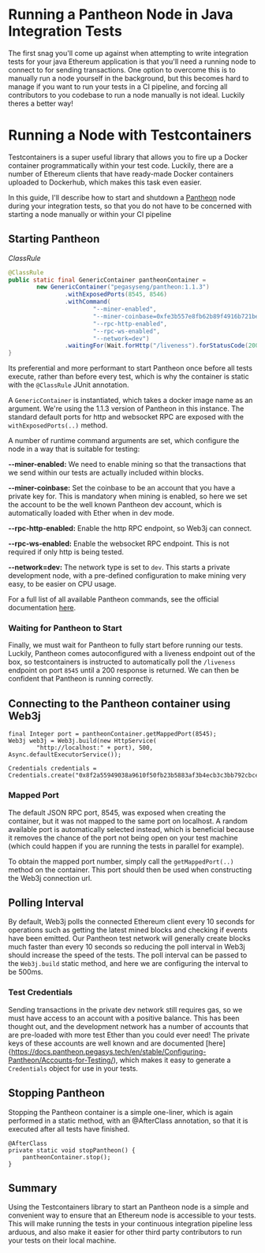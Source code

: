 # Running a Pantheon Node in Java Integration Tests

The first snag you'll come up against when attempting to write integration tests for your java Ethereum application is that you'll need a running node to connect to for sending transactions.  One option to overcome this is to manually run a node yourself in the background, but this becomes hard to manage if you want to run your tests in a CI pipeline, and forcing all contributors to you codebase to run a node manually is not ideal.  Luckily theres a better way!

# Running a Node with Testcontainers

Testcontainers is a super useful library that allows you to fire up a Docker container programmatically within your test code.  Luckily, there are a number of Ethereum clients that have ready-made Docker containers uploaded to Dockerhub, which makes this task even easier.

In this guide, I'll describe how to start and shutdown a [Pantheon](https://github.com/PegaSysEng/pantheon) node during your integration tests, so that you do not have to be concerned with starting a node manually or within your CI pipeline

## Starting Pantheon
_ClassRule_

``` java
@ClassRule
public static final GenericContainer pantheonContainer =
        new GenericContainer("pegasyseng/pantheon:1.1.3")
                .withExposedPorts(8545, 8546)
                .withCommand(
                        "--miner-enabled",
                        "--miner-coinbase=0xfe3b557e8fb62b89f4916b721be55ceb828dbd73",
                        "--rpc-http-enabled",
                        "--rpc-ws-enabled",
                        "--network=dev")
                .waitingFor(Wait.forHttp("/liveness").forStatusCode(200).forPort(8545));
}
```

Its preferential and more performant to start Pantheon once before all tests execute, rather than before every test, which is why the container is static with the `@ClassRule` JUnit annotation.

A `GenericContainer` is instantiated, which takes a docker image name as an argument.  We're using the 1.1.3 version of Pantheon in this instance.  The standard default ports for http and websocket RPC are exposed with the `withExposedPorts(..)` method.

A number of runtime command arguments are set, which configure the node in a way that is suitable for testing:

**--miner-enabled:** We need to enable mining so that the transactions that we send within our tests are actually included within blocks.

**--miner-coinbase:** Set the coinbase to be an account that you have a private key for.  This is mandatory when mining is enabled, so here we set the account to be the well known Pantheon dev account, which is automatically loaded with Ether when in dev mode.

**--rpc-http-enabled:** Enable the http RPC endpoint, so Web3j can connect.

**--rpc-ws-enabled:** Enable the websocket RPC endpoint.  This is not required if only http is being tested.

**--network=dev:** The network type is set to `dev`.  This starts a private development node, with a pre-defined configuration to make mining very easy, to be easier on CPU usage.

For a full list of all available Pantheon commands, see the official documentation [here](https://docs.pantheon.pegasys.tech/en/stable/Reference/Pantheon-CLI-Syntax/).

### Waiting for Pantheon to Start

Finally, we must wait for Pantheon to fully start before running our tests.  Luckily, Pantheon comes autoconfigured with a liveness endpoint out of the box, so testcontainers is instructed to automatically poll the `/liveness` endpoint on port `8545` until a 200 response is returned.  We can then be confident that Pantheon is running correctly.

## Connecting to the Pantheon container using Web3j

```
final Integer port = pantheonContainer.getMappedPort(8545);
Web3j web3j = Web3j.build(new HttpService(
        "http://localhost:" + port), 500, Async.defaultExecutorService());
        
Credentials credentials = Credentials.create("0x8f2a55949038a9610f50fb23b5883af3b4ecb3c3bb792cbcefbd1542c692be63");
```

### Mapped Port

The default JSON RPC port, 8545, was exposed when creating the container, but it was not mapped to the same port on localhost.  A random available port is automatically selected instead, which is beneficial because it removes the chance of the port not being open on your test machine (which could happen if you are running the tests in parallel for example).

To obtain the mapped port number, simply call the `getMappedPort(..)` method on the container.  This port should then be used when constructing the Web3j connection url.

## Polling Interval

By default, Web3j polls the connected Ethereum client every 10 seconds for operations such as getting the latest mined blocks and checking if events have been emitted.  Our Pantheon test network will generally create blocks much faster than every 10 seconds so reducing the poll interval in Web3j should increase the speed of the tests.  The poll interval can be passed to the `Web3j.build` static method, and here we are configuring the interval to be 500ms.

### Test Credentials

Sending transactions in the private dev network still requires gas, so we must have access to an account with a positive balance.  This has been thought out, and the development network has a number of accounts that are pre-loaded with more test Ether than you could ever need!  The private keys of these accounts are well known and are documented [here]{https://docs.pantheon.pegasys.tech/en/stable/Configuring-Pantheon/Accounts-for-Testing/), which makes it easy to generate a `Credentials` object for use in your tests.

## Stopping Pantheon

Stopping the Pantheon container is a simple one-liner, which is again performed in a static method, with an @AfterClass annotation, so that it is executed after all tests have finished.

```
@AfterClass
private static void stopPantheon() {
    pantheonContainer.stop();
}
```

## Summary

Using the Testcontainers library to start an Pantheon node is a simple and convenient way to ensure that an Ethereum node is accessible to your tests.  This will make running the tests in your continuous integration pipeline less arduous, and also make it easier for other third party contributors to run your tests on their local machine.

